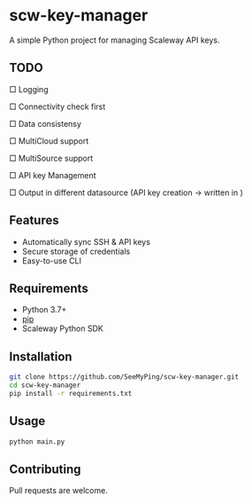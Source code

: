 # scw-key-manager

A simple Python project for managing Scaleway API keys.

## TODO

□ Logging

□ Connectivity check first

□ Data consistensy

□ MultiCloud support

□ MultiSource support

□ API key Management

□ Output in different datasource (API key creation -> written in )

## Features

- Automatically sync SSH & API keys
- Secure storage of credentials
- Easy-to-use CLI

## Requirements

- Python 3.7+
- [pip](https://pip.pypa.io/en/stable/)
- Scaleway Python SDK

## Installation

```bash
git clone https://github.com/SeeMyPing/scw-key-manager.git
cd scw-key-manager
pip install -r requirements.txt
```

## Usage

```bash
python main.py
```

## Contributing
Pull requests are welcome.
